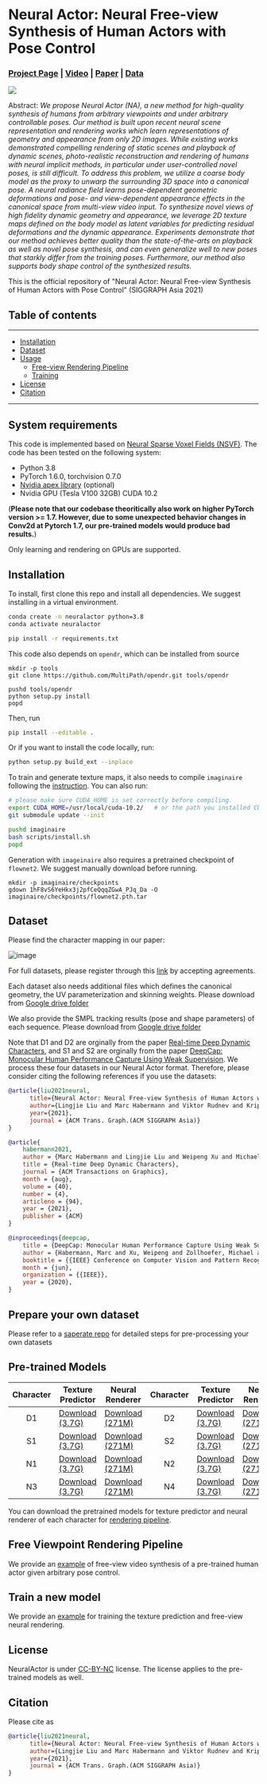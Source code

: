 # Neural Actor: Neural Free-view Synthesis of Human Actors with Pose Control

### [Project Page](https://vcai.mpi-inf.mpg.de/projects/NeuralActor/) | [Video](https://vcai.mpi-inf.mpg.de/projects/NeuralActor/) | [Paper](https://arxiv.org/abs/2106.02019) | [Data](#dataset)

<img src='docs/figs/first_img.png'/>

Abstract: *We propose Neural Actor (NA), a new method for high-quality synthesis of humans from arbitrary viewpoints and under arbitrary controllable poses. Our method is built upon recent neural scene representation and rendering works which learn representations of geometry and appearance from only 2D images. While existing works demonstrated compelling rendering of static scenes and playback of dynamic scenes, photo-realistic reconstruction and rendering of humans with neural implicit methods, in particular under user-controlled novel poses, is still difficult. To address this problem, we utilize a coarse body model as the proxy to unwarp the surrounding 3D space into a canonical pose. A neural radiance field learns pose-dependent geometric deformations and pose- and view-dependent appearance effects in the canonical space from multi-view video input. To synthesize novel views of high fidelity dynamic geometry and appearance, we leverage 2D texture maps defined on the body model as latent variables for predicting residual deformations and the dynamic appearance. Experiments demonstrate that our method achieves better quality than the state-of-the-arts on playback as well as novel pose synthesis, and can even generalize well to new poses that starkly differ from the training poses. Furthermore, our method also supports body shape control of the synthesized results.*


This is the official repository of "Neural Actor: Neural Free-view Synthesis of Human Actors with Pose Control" (SIGGRAPH Asia 2021)

## Table of contents
-----
  * [Installation](#requirements-and-installation)
  * [Dataset](#dataset)
  * [Usage](#train-a-new-model)
    + [Free-view Rendering Pipeline](#free-viewpoint-rendering-pipeline)
    + [Training](#train-a-new-model)
  * [License](#license)
  * [Citation](#citation)
------

## System requirements

This code is implemented based on [Neural Sparse Voxel Fields (NSVF)](https://github.com/facebookresearch/NSVF).
The code has been tested on the following system:

* Python 3.8
* PyTorch 1.6.0, torchvision 0.7.0
* [Nvidia apex library](https://github.com/NVIDIA/apex) (optional)
* Nvidia GPU (Tesla V100 32GB) CUDA 10.2

(**Please note that our codebase theoritically also work on higher PyTorch version >= 1.7.
However, due to some unexpected behavior changes in Conv2d at Pytorch 1.7, our pre-trained models would produce bad results.**)

Only learning and rendering on GPUs are supported.

## Installation

To install, first clone this repo and install all dependencies. We suggest installing in a virtual environment.

```bash
conda create -n neuralactor python=3.8
conda activate neuralactor

pip install -r requirements.txt
```
This code also depends on ``opendr``, which can be installed from source
```
mkdir -p tools
git clone https://github.com/MultiPath/opendr.git tools/opendr

pushd tools/opendr
python setup.py install
popd
```

Then,  run

```bash
pip install --editable .
```

Or if you want to install the code locally, run:

```bash
python setup.py build_ext --inplace
```

To train and generate texture maps, it also needs to compile ```imaginaire``` following the [instruction](https://github.com/NVlabs/imaginaire/blob/master/INSTALL.md).
You can also run:
```bash
# please make sure CUDA_HOME is set correctly before compiling.
export CUDA_HOME=/usr/local/cuda-10.2/   # or the path you installed CUDA
git submodule update --init

pushd imaginaire
bash scripts/install.sh
popd
```

Generation with ``imageinaire`` also requires a pretrained checkpoint of ``flownet2``. We suggest manually download before running.
```
mkdir -p imaginaire/checkpoints
gdown 1hF8vS6YeHkx3j2pfCeQqqZGwA_PJq_Da -O imaginaire/checkpoints/flownet2.pth.tar
```

## Dataset
Please find the character mapping in our paper:

![image](docs/figs/dataset-1.png)

For full datasets, please register through this [link](https://gvv-assets.mpi-inf.mpg.de/NeuralActor/?page_id=11#038;redirect_to=https%3A%2F%2Fgvv-assets.mpi-inf.mpg.de%2FNeuralActor%2F) by accepting agreements.

Each dataset also needs additional files which defines the canonical geometry, the UV parameterization and skinning weights. Please download from [Google drive folder](https://drive.google.com/drive/folders/1cXk623v7p1eo9566tuxE8hXWIF9ov8hR?usp=sharing)

We also provide the SMPL tracking results (pose and shape parameters) of each sequence. Please download from [Google drive folder](https://drive.google.com/drive/folders/1C5W4l3r2Rkewz84roqzEepQimBtPeHBY?usp=sharing)

Note that D1 and D2 are orginally from the paper [Real-time Deep Dynamic Characters](https://people.mpi-inf.mpg.de/~mhaberma/projects/2021-ddc/), and S1 and S2 are orginally from the paper [DeepCap: Monocular Human Performance Capture Using Weak Supervision](https://people.mpi-inf.mpg.de/~mhaberma/projects/2020-cvpr-deepcap/). We process these four datasets in our Neural Actor format. Therefore, please consider citing the following references if you use the datasets:

```bibtex
@article{liu2021neural,
      title={Neural Actor: Neural Free-view Synthesis of Human Actors with Pose Control}, 
      author={Lingjie Liu and Marc Habermann and Viktor Rudnev and Kripasindhu Sarkar and Jiatao Gu and Christian Theobalt},
      year={2021},
      journal = {ACM Trans. Graph.(ACM SIGGRAPH Asia)}
}

@article{
	habermann2021,
	author = {Marc Habermann and Lingjie Liu and Weipeng Xu and Michael Zollhoefer and Gerard Pons-Moll and Christian Theobalt},
	title = {Real-time Deep Dynamic Characters},
	journal = {ACM Transactions on Graphics}, 
	month = {aug},
	volume = {40},
	number = {4}, 
	articleno = {94},
	year = {2021}, 
	publisher = {ACM}
} 

@inproceedings{deepcap,
    title = {DeepCap: Monocular Human Performance Capture Using Weak Supervision},
    author = {Habermann, Marc and Xu, Weipeng and Zollhoefer, Michael and Pons-Moll, Gerard and Theobalt, Christian},
    booktitle = {{IEEE} Conference on Computer Vision and Pattern Recognition (CVPR)},
    month = {jun},
    organization = {{IEEE}},
    year = {2020},
}
```

## Prepare your own dataset

Please refer to a [saperate repo](https://github.com/lingjie0206/Neural_Actor_Preprocessing) for detailed steps for pre-processing your own datasets
<!-- To prepare a new dataset of a single scene for training and testing, please follow the data structure: -->



## Pre-trained Models

Character | Texture Predictor | Neural Renderer | Character | Texture Predictor | Neural Renderer
:---:|---|---|:---:|---|---
D1 | [Download (3.7G)](https://dl.fbaipublicfiles.com/nsvf/neural_actor/models/vid2vid/vid2vid_oleks.pt) | [Download (271M)](https://dl.fbaipublicfiles.com/nsvf/neural_actor/models/nerf/nerf_oleks.pt) | D2 | [Download (3.7G)](https://dl.fbaipublicfiles.com/nsvf/neural_actor/models/vid2vid/vid2vid_vlad.pt) | [Download (271M)](https://dl.fbaipublicfiles.com/nsvf/neural_actor/models/nerf/nerf_vlad.pt)
S1 | [Download (3.7G)](https://dl.fbaipublicfiles.com/nsvf/neural_actor/models/vid2vid/vid2vid_marc.pt) | [Download (271M)](https://dl.fbaipublicfiles.com/nsvf/neural_actor/models/nerf/nerf_marc.pt) | S2 | [Download (3.7G)](https://dl.fbaipublicfiles.com/nsvf/neural_actor/models/vid2vid/vid2vid_lan.pt) | [Download (271M)](https://dl.fbaipublicfiles.com/nsvf/neural_actor/models/nerf/nerf_lan.pt)
N1 | [Download (3.7G)](https://dl.fbaipublicfiles.com/nsvf/neural_actor/models/vid2vid/vid2vid_n1.pt) | [Download (271M)](https://dl.fbaipublicfiles.com/nsvf/neural_actor/models/nerf/nerf_n1.pt) | N2 | [Download (3.7G)](https://dl.fbaipublicfiles.com/nsvf/neural_actor/models/vid2vid/vid2vid_n2.pt) | [Download (271M)](https://dl.fbaipublicfiles.com/nsvf/neural_actor/models/nerf/nerf_n2.pt)
N3 | [Download (3.7G)](https://dl.fbaipublicfiles.com/nsvf/neural_actor/models/vid2vid/vid2vid_n3.pt) | [Download (271M)](https://dl.fbaipublicfiles.com/nsvf/neural_actor/models/nerf/nerf_n3.pt) | N4 | [Download (3.7G)](https://dl.fbaipublicfiles.com/nsvf/neural_actor/models/vid2vid/vid2vid_n4.pt) | [Download (271M)](https://dl.fbaipublicfiles.com/nsvf/neural_actor/models/nerf/nerf_n4.pt)

You can download the pretrained models for texture predictor and neural renderer of each character for [rendering pipeline](/docs/rendering_pipeline.md).

## Free Viewpoint Rendering Pipeline

We provide an [example](/docs/rendering_pipeline.md) of free-view video synthesis of a pre-trained human actor given arbitrary pose control.

## Train a new model

We provide an [example](/docs/training.md) for training the texture prediction and free-view neural rendering.

<!-- ## Train a new model

Given the dataset of a single scene (``{DATASET}``), we use the following command for training an NSVF model to synthesize novel views at ``800x800`` pixels, with a batch size of ``4`` images per GPU and ``2048`` rays per image. By default, the code will automatically detect all available GPUs.

In the following example, we use a pre-defined architecture ``nsvf_base`` with specific arguments:

* By setting ``--no-sampling-at-reader``, the model only samples pixels in the projected image region of sparse voxels for training.
* By default, we set the ray-marching step size to be the ratio ``1/8 (0.125)`` of the voxel size which is typically described in the ``bbox.txt`` file.
* It is optional to turn on ``--use-octree``. It will build a sparse voxel octree to speed-up the ray-voxel intersection especially when the number of voxels is larger than ``10000``.
* By setting ``--pruning-every-steps`` as ``2500``, the model performs self-pruning at every ``2500`` steps.
* By setting ``--half-voxel-size-at`` and ``--reduce-step-size-at`` as ``5000,25000,75000``,  the voxel size and step size are halved at ``5k``, ``25k`` and ``75k``, respectively.

Note that, although above parameter settings are used for most of the experiments in the paper, it is possible to tune these parameters to achieve better quality. Besides the above parameters, other parameters can also use default settings.

Besides the architecture ``nsvf_base``, you may check other architectures or define your own architectures in the file ``fairnr/models/nsvf.py``.

```bash
python -u train.py ${DATASET} \
    --user-dir fairnr \
    --task single_object_rendering \
    --train-views "0..100" --view-resolution "800x800" \
    --max-sentences 1 --view-per-batch 4 --pixel-per-view 2048 \
    --no-preload \
    --sampling-on-mask 1.0 --no-sampling-at-reader \
    --valid-views "100..200" --valid-view-resolution "400x400" \
    --valid-view-per-batch 1 \
    --transparent-background "1.0,1.0,1.0" --background-stop-gradient \
    --arch nsvf_base \
    --initial-boundingbox ${DATASET}/bbox.txt \
    --use-octree \
    --raymarching-stepsize-ratio 0.125 \
    --discrete-regularization \
    --color-weight 128.0 --alpha-weight 1.0 \
    --optimizer "adam" --adam-betas "(0.9, 0.999)" \
    --lr 0.001 --lr-scheduler "polynomial_decay" --total-num-update 150000 \
    --criterion "srn_loss" --clip-norm 0.0 \
    --num-workers 0 \
    --seed 2 \
    --save-interval-updates 500 --max-update 150000 \
    --virtual-epoch-steps 5000 --save-interval 1 \
    --half-voxel-size-at  "5000,25000,75000" \
    --reduce-step-size-at "5000,25000,75000" \
    --pruning-every-steps 2500 \
    --keep-interval-updates 5 --keep-last-epochs 5 \
    --log-format simple --log-interval 1 \
    --save-dir ${SAVE} \
    --tensorboard-logdir ${SAVE}/tensorboard \
    | tee -a $SAVE/train.log
```

The checkpoints are saved in ``{SAVE}``. You can launch tensorboard to check training progress:

```bash
tensorboard --logdir=${SAVE}/tensorboard --port=10000
```

There are more examples of training scripts to reproduce the results of our paper under [examples](./examples/train/).

## Evaluation

Once the model is trained, the following command is used to evaluate rendering quality on the test views given the ``{MODEL_PATH}``.

```bash
python validate.py ${DATASET} \
    --user-dir fairnr \
    --valid-views "200..400" \
    --valid-view-resolution "800x800" \
    --no-preload \
    --task single_object_rendering \
    --max-sentences 1 \
    --valid-view-per-batch 1 \
    --path ${MODEL_PATH} \
    --model-overrides '{"chunk_size":512,"raymarching_tolerance":0.01,"tensorboard_logdir":"","eval_lpips":True}' \
```

Note that we override the ``raymarching_tolerance`` to ``0.01`` to enable early termination for rendering speed-up.

## Free Viewpoint Rendering

Free-viewpoint rendering can be achieved once a model is trained and a rendering trajectory is specified. For example, the following command is for rendering with a circle trajectory (angular speed 3 degree/frame, 15 frames per GPU). This outputs per-view rendered images and merge the images into a ``.mp4`` video in ``${SAVE}/output`` as follows:

<img src='docs/figs/results.gif'/>

By default, the code can detect all available GPUs.

```bash
python render.py ${DATASET} \
    --user-dir fairnr \
    --task single_object_rendering \
    --path ${MODEL_PATH} \
    --model-overrides '{"chunk_size":512,"raymarching_tolerance":0.01}' \
    --render-beam 1 --render-angular-speed 3 --render-num-frames 15 \
    --render-save-fps 24 \
    --render-resolution "800x800" \
    --render-path-style "circle" \
    --render-path-args "{'radius': 3, 'h': 2, 'axis': 'z', 't0': -2, 'r':-1}" \
    --render-output ${SAVE}/output \
    --render-output-types "color" "depth" "voxel" "normal" --render-combine-output \
    --log-format "simple"
```

Our code also supports rendering for given camera poses.
For instance, the following command is for rendering with the camera poses defined in the 200-399th files under folder ``${DATASET}/pose``:

```bash
python render.py ${DATASET} \
    --user-dir fairnr \
    --task single_object_rendering \
    --path ${MODEL_PATH} \
    --model-overrides '{"chunk_size":512,"raymarching_tolerance":0.01}' \
    --render-save-fps 24 \
    --render-resolution "800x800" \
    --render-camera-poses ${DATASET}/pose \
    --render-views "200..400" \
    --render-output ${SAVE}/output \
    --render-output-types "color" "depth" "voxel" "normal" --render-combine-output \
    --log-format "simple"
```

The code also supports rendering with camera poses defined in a ``.txt`` file. Please refer to this [example](./examples/render/render_jade.sh).

## Extract the Geometry

We also support running marching cubes to extract the iso-surfaces as triangle meshes from a trained NSVF model and saved as ``{SAVE}/{NAME}.ply``. 
```bash
python extract.py \
    --user-dir fairnr \
    --path ${MODEL_PATH} \
    --output ${SAVE} \
    --name ${NAME} \
    --format 'mc_mesh' \
    --mc-threshold 0.5 \
    --mc-num-samples-per-halfvoxel 5
```
It is also possible to export the learned sparse voxels by setting ``--format 'voxel_mesh'``.
The output ``.ply`` file can be opened with any 3D viewers such as [MeshLab](https://www.meshlab.net/). 

<img src='docs/figs/snapshot_meshlab.png'/> -->

## License

NeuralActor is under [CC-BY-NC](https://creativecommons.org/licenses/by-nc/4.0/) license.
The license applies to the pre-trained models as well.

## Citation

Please cite as 
```bibtex
@article{liu2021neural,
      title={Neural Actor: Neural Free-view Synthesis of Human Actors with Pose Control}, 
      author={Lingjie Liu and Marc Habermann and Viktor Rudnev and Kripasindhu Sarkar and Jiatao Gu and Christian Theobalt},
      year={2021},
      journal = {ACM Trans. Graph.(ACM SIGGRAPH Asia)}
}
```

